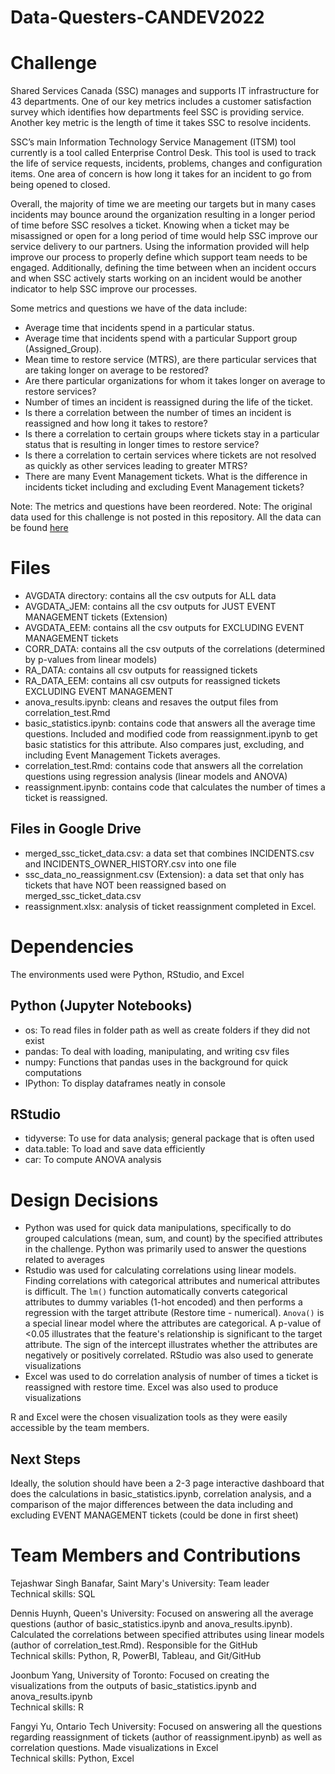 # Data-Questers-CANDEV2022

# Challenge
Shared Services Canada (SSC) manages and supports IT infrastructure for 43 departments. One of our key metrics includes a customer satisfaction survey which identifies how departments feel SSC is providing service. Another key metric is the length of time it takes SSC to resolve incidents.

SSC’s main Information Technology Service Management (ITSM) tool currently is a tool called Enterprise Control Desk. This tool is used to track the life of service requests, incidents, problems, changes and configuration items. One area of concern is how long it takes for an incident to go from being opened to closed.

Overall, the majority of time we are meeting our targets but in many cases incidents may bounce around the organization resulting in a longer period of time before SSC resolves a ticket. Knowing when a ticket may be misassigned or open for a long period of time would help SSC improve our service delivery to our partners. Using the information provided will help improve our process to properly define which support team needs to be engaged. Additionally, defining the time between when an incident occurs and when SSC actively starts working on an incident would be another indicator to help SSC improve our processes.

Some metrics and questions we have of the data include:

- Average time that incidents spend in a particular status.
- Average time that incidents spend with a particular Support group (Assigned_Group).
- Mean time to restore service (MTRS), are there particular services that are taking longer on average to be restored?
- Are there particular organizations for whom it takes longer on average to restore services?
- Number of times an incident is reassigned during the life of the ticket.
- Is there a correlation between the number of times an incident is reassigned and how long it takes to restore?
- Is there a correlation to certain groups where tickets stay in a particular status that is resulting in longer times to restore service?
- Is there a correlation to certain services where tickets are not resolved as quickly as other services leading to greater MTRS?
- There are many Event Management tickets. What is the difference in incidents ticket including and excluding Event Management tickets?

Note: The metrics and questions have been reordered.
Note: The original data used for this challenge is not posted in this repository. All the data can be found [here](https://drive.google.com/drive/folders/1ULxbHSUbxGwaSufkk8y_aJDgxva1f8Gq?usp=sharing)

# Files
- AVGDATA directory: contains all the csv outputs for ALL data
- AVGDATA_JEM: contains all the csv outputs for JUST EVENT MANAGEMENT tickets (Extension)
- AVGDATA_EEM: contains all the csv outputs for EXCLUDING EVENT MANAGEMENT tickets
- CORR_DATA: contains all the csv outputs of the correlations (determined by p-values from linear models)
- RA_DATA: contains all csv outputs for reassigned tickets
- RA_DATA_EEM: contains all csv outputs for reassigned tickets EXCLUDING EVENT MANAGEMENT
- anova_results.ipynb: cleans and resaves the output files from correlation_test.Rmd
- basic_statistics.ipynb: contains code that answers all the average time questions. Included and modified code from reassignment.ipynb to get basic statistics for this attribute. Also compares just, excluding, and including Event Management Tickets averages.
- correlation_test.Rmd: contains code that answers all the correlation questions using regression analysis (linear models and ANOVA)
- reassignment.ipynb: contains code that calculates the number of times a ticket is reassigned.

## Files in Google Drive
- merged_ssc_ticket_data.csv: a data set that combines INCIDENTS.csv and INCIDENTS_OWNER_HISTORY.csv into one file
- ssc_data_no_reassignment.csv (Extension): a data set that only has tickets that have NOT been reassigned based on merged_ssc_ticket_data.csv
- reassignment.xlsx: analysis of ticket reassignment completed in Excel.

# Dependencies
The environments used were Python, RStudio, and Excel

## Python (Jupyter Notebooks)
- os: To read files in folder path as well as create folders if they did not exist
- pandas: To deal with loading, manipulating, and writing csv files
- numpy: Functions that pandas uses in the background for quick computations
- IPython: To display dataframes neatly in console

## RStudio
- tidyverse: To use for data analysis; general package that is often used
- data.table: To load and save data efficiently
- car: To compute ANOVA analysis

# Design Decisions
- Python was used for quick data manipulations, specifically to do grouped calculations (mean, sum, and count) by the specified attributes in the challenge. Python was primarily used to answer the questions related to averages
- Rstudio was used for calculating correlations using linear models. Finding correlations with categorical attributes and numerical attributes is difficult. The `lm()` function automatically converts categorical attributes to dummy variables (1-hot encoded) and then performs a regression with the target attribute (Restore time - numerical). `Anova()` is a special linear model where the attributes are categorical. A p-value of <0.05 illustrates that the feature's relationship is significant to the target attribute. The sign of the intercept illustrates whether the attributes are negatively or positively correlated. RStudio was also used to generate visualizations
- Excel was used to do correlation analysis of number of times a ticket is reassigned with restore time. Excel was also used to produce visualizations

R and Excel were the chosen visualization tools as they were easily accessible by the team members.

## Next Steps
Ideally, the solution should have been a 2-3 page interactive dashboard that does the calculations in basic_statistics.ipynb, correlation analysis, and a comparison of the major differences between the data including and excluding EVENT MANAGEMENT tickets (could be done in first sheet)  


# Team Members and Contributions
Tejashwar Singh Banafar, Saint Mary's University: Team leader  
Technical skills: SQL

Dennis Huynh, Queen's University: Focused on answering all the average questions (author of basic_statistics.ipynb and anova_results.ipynb). Calculated the correlations between specified attributes using linear models (author of correlation_test.Rmd). Responsible for the GitHub  
Technical skills: Python, R, PowerBI, Tableau, and Git/GitHub

Joonbum Yang, University of Toronto: Focused on creating the visualizations from the outputs of basic_statistics.ipynb and anova_results.ipynb  
Technical skills: R

Fangyi Yu, Ontario Tech University: Focused on answering all the questions regarding reassignment of tickets (author of reassignment.ipynb) as well as correlation questions. Made visualizations in Excel  
Technical skills: Python, Excel